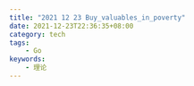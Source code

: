 ```yaml
---
title: "2021 12 23 Buy_valuables_in_poverty"
date: 2021-12-23T22:36:35+08:00
category: tech
tags:
    - Go
keywords:
    - 理论
---
```

